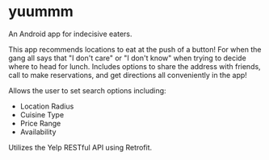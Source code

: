 # yuummm
An Android app for indecisive eaters.

This app recommends locations to eat at the push of a button!  For when the gang all says that "I don't care" or "I don't know"
when trying to decide where to head for lunch.  Includes options to share the address with friends, call to make reservations, and
get directions all conveniently in the app!

Allows the user to set search options including:
- Location Radius
- Cuisine Type
- Price Range
- Availability

Utilizes the Yelp RESTful API using Retrofit.
